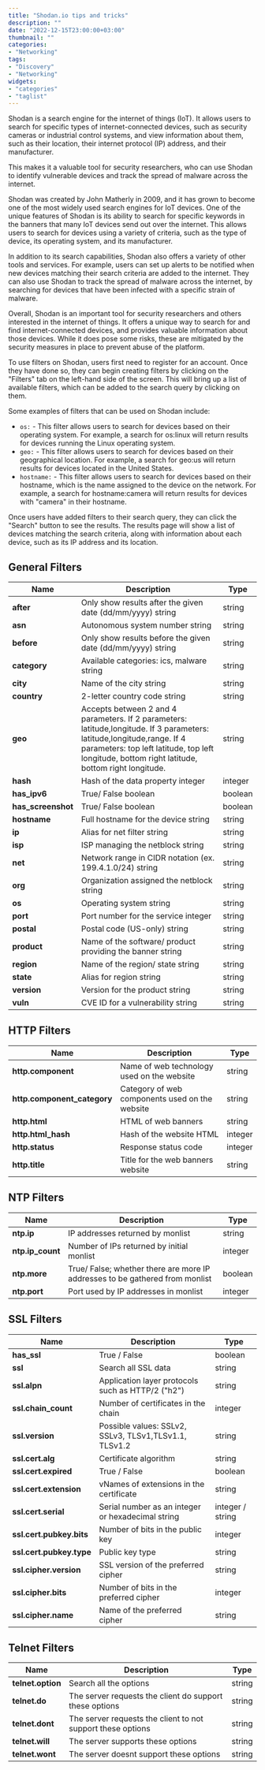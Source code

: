 ```yaml
---
title: "Shodan.io tips and tricks"
description: ""
date: "2022-12-15T23:00:00+03:00"
thumbnail: ""
categories:
- "Networking"
tags:
- "Discovery"
- "Networking"
widgets:
- "categories"
- "taglist"
---
```


Shodan is a search engine for the internet of things (IoT). It allows users to search for specific types of internet-connected devices, such as security cameras or industrial control systems, and view information about them, such as their location, their internet protocol (IP) address, and their manufacturer. 

<!--more--> 

This makes it a valuable tool for security researchers, who can use Shodan to identify vulnerable devices and track the spread of malware across the internet.

Shodan was created by John Matherly in 2009, and it has grown to become one of the most widely used search engines for IoT devices. One of the unique features of Shodan is its ability to search for specific keywords in the banners that many IoT devices send out over the internet. This allows users to search for devices using a variety of criteria, such as the type of device, its operating system, and its manufacturer.

In addition to its search capabilities, Shodan also offers a variety of other tools and services. For example, users can set up alerts to be notified when new devices matching their search criteria are added to the internet. They can also use Shodan to track the spread of malware across the internet, by searching for devices that have been infected with a specific strain of malware.

Overall, Shodan is an important tool for security researchers and others interested in the internet of things. It offers a unique way to search for and find internet-connected devices, and provides valuable information about those devices. While it does pose some risks, these are mitigated by the security measures in place to prevent abuse of the platform.

To use filters on Shodan, users first need to register for an account. Once they have done so, they can begin creating filters by clicking on the "Filters" tab on the left-hand side of the screen. This will bring up a list of available filters, which can be added to the search query by clicking on them.

Some examples of filters that can be used on Shodan include:

* `os:` - This filter allows users to search for devices based on their operating system. For example, a search for os:linux will return results for devices running the Linux operating system.
* `geo:` - This filter allows users to search for devices based on their geographical location. For example, a search for geo:us will return results for devices located in the United States.
* `hostname:` - This filter allows users to search for devices based on their hostname, which is the name assigned to the device on the network. For example, a search for hostname:camera will return results for devices with "camera" in their hostname.

Once users have added filters to their search query, they can click the "Search" button to see the results. The results page will show a list of devices matching the search criteria, along with information about each device, such as its IP address and its location.

## General Filters
| **Name**           | **Description**                                                                                                                                                                                                            | **Type** |
| ------------------ | -------------------------------------------------------------------------------------------------------------------------------------------------------------------------------------------------------------------------- | -------- |
| **after**          | Only show results after the given date (dd/mm/yyyy) string                                                                                                                                                                 | string   |
| **asn**            | Autonomous system number string                                                                                                                                                                                            | string   |
| **before**         | Only show results before the given date (dd/mm/yyyy) string                                                                                                                                                                | string   |
| **category**       | Available categories: ics, malware string                                                                                                                                                                                  | string   |
| **city**           | Name of the city string                                                                                                                                                                                                    | string   |
| **country**        | 2-letter country code string                                                                                                                                                                                               | string   |
| **geo**            | Accepts between 2 and 4 parameters. If 2 parameters: latitude,longitude. If 3 parameters: latitude,longitude,range. If 4 parameters: top left latitude, top left longitude, bottom right latitude, bottom right longitude. | string   |
| **hash**           | Hash of the data property integer                                                                                                                                                                                          | integer  |
| **has_ipv6**       | True/ False boolean                                                                                                                                                                                                        | boolean  |
| **has_screenshot** | True/ False boolean                                                                                                                                                                                                        | boolean  |
| **hostname**       | Full hostname for the device string                                                                                                                                                                                        | string   |
| **ip**             | Alias for net filter string                                                                                                                                                                                                | string   |
| **isp**            | ISP managing the netblock string                                                                                                                                                                                           | string   |
| **net**            | Network range in CIDR notation (ex. 199.4.1.0/24) string                                                                                                                                                                   | string   |
| **org**            | Organization assigned the netblock string                                                                                                                                                                                  | string   |
| **os**             | Operating system string                                                                                                                                                                                                    | string   |
| **port**           | Port number for the service integer                                                                                                                                                                                        | string   |
| **postal**         | Postal code (US-only) string                                                                                                                                                                                               | string   |
| **product**        | Name of the software/ product providing the banner string                                                                                                                                                                  | string   |
| **region**         | Name of the region/ state string                                                                                                                                                                                           | string   |
| **state**          | Alias for region string                                                                                                                                                                                                    | string   |
| **version**        | Version for the product string                                                                                                                                                                                             | string   |
| **vuln**           | CVE ID for a vulnerability string                                                                                                                                                                                          | string   |
## HTTP Filters
| **Name**                    | **Description**                                  | **Type** |
| --------------------------- | ------------------------------------------------ | -------- |
| **http.component**          | Name of web technology used on the website       | string   |
| **http.component_category** | Category of web components used on the   website | string   |
| **http.html**               | HTML of web banners                              | string   |
| **http.html_hash**          | Hash of the website HTML                         | integer  |
| **http.status**             | Response status code                             | integer  |
| **http.title**              | Title for the web banners website                | string   |

## NTP Filters
| **Name**         | **Description**                                                              | **Type** |
| ---------------- | ---------------------------------------------------------------------------- | -------- |
| **ntp.ip**       | IP addresses returned by monlist                                             | string   |
| **ntp.ip_count** | Number of IPs returned by initial monlist                                    | integer  |
| **ntp.more**     | True/ False; whether there are more IP addresses to be gathered from monlist | boolean  |
| **ntp.port**     | Port used by IP addresses in monlist                                         | integer  |

## SSL Filters
| **Name**                 | **Description**                                       | **Type**         |
| ------------------------ | ----------------------------------------------------- | ---------------- |
| **has_ssl**              | True / False                                          | boolean          |
| **ssl**                  | Search all SSL data                                   | string           |
| **ssl.alpn**             | Application layer protocols such as HTTP/2 ("h2")     | string           |
| **ssl.chain_count**      | Number of certificates in the chain                   | integer          |
| **ssl.version**          | Possible values: SSLv2, SSLv3, TLSv1,TLSv1.1, TLSv1.2 | string           |
| **ssl.cert.alg**         | Certificate algorithm                                 | string           |
| **ssl.cert.expired**     | True / False                                          | boolean          |
| **ssl.cert.extension**   | vNames of extensions in the certificate               | string           |
| **ssl.cert.serial**      | Serial number as an integer or hexadecimal string     | integer / string |
| **ssl.cert.pubkey.bits** | Number of bits in the public key                      | integer          |
| **ssl.cert.pubkey.type** | Public key type                                       | string           |
| **ssl.cipher.version**   | SSL version of the preferred cipher                   | string           |
| **ssl.cipher.bits**      | Number of bits in the preferred cipher                | integer          |
| **ssl.cipher.name**      | Name of the preferred cipher                          | string           |

## Telnet Filters
| **Name**          | **Description**                                             | **Type** |
| ----------------- | ----------------------------------------------------------- | -------- |
| **telnet.option** | Search all the options                                      | string   |
| **telnet.do**     | The server requests the client do support these options     | string   |
| **telnet.dont**   | The server requests the client to not support these options | string   |
| **telnet.will**   | The server supports these options                           | string   |
| **telnet.wont**   | The server doesnt support these options                     | string   |